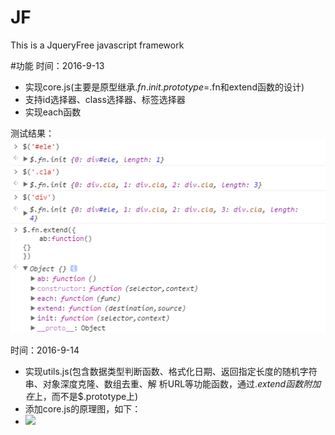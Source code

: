 # JF
This is a JqueryFree javascript framework

#功能
时间：2016-9-13
+ 实现core.js(主要是原型继承$.fn.init.prototype=$.fn和extend函数的设计)
+ 支持id选择器、class选择器、标签选择器
+ 实现each函数

测试结果：<br>
![](./test.png)

时间：2016-9-14
+ 实现utils.js(包含数据类型判断函数、格式化日期、返回指定长度的随机字符串、对象深度克隆、数组去重、解 析URL等功能函数，通过$.extend函数附加在$上，而不是$.prototype上)
+ 添加core.js的原理图，如下：
+ ![](.core.jpg)
